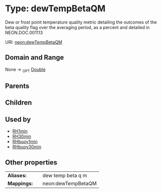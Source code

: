 
# Type: dewTempBetaQM


Dew or frost point temperature quality metric detailing the outcomes of the beta quality flag over the averaging period, as a percent and detailed in NEON.DOC.001113

URI: [neon:dewTempBetaQM](https://data.neonscience.org/dewTempBetaQM)


## Domain and Range

None ->  <sub>OPT</sub> [Double](types/Double.md)

## Parents


## Children


## Used by

 * [RH1min](RH1min.md)
 * [RH30min](RH30min.md)
 * [RHbuoy1min](RHbuoy1min.md)
 * [RHbuoy30min](RHbuoy30min.md)

## Other properties

|  |  |  |
| --- | --- | --- |
| **Aliases:** | | dew temp beta q m |
| **Mappings:** | | neon:dewTempBetaQM |

